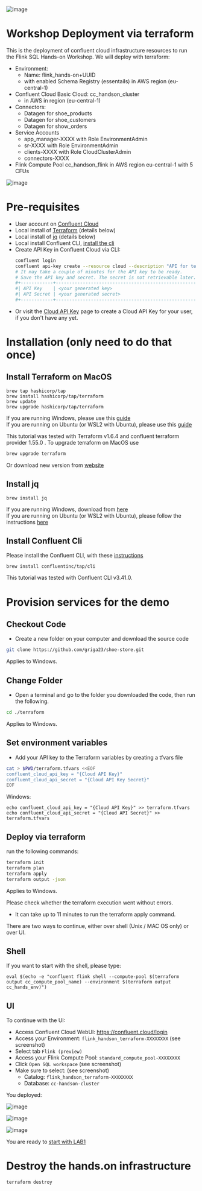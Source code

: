 ![image](img/confluent-logo-300-2.png)

# Workshop Deployment via terraform

This is the deployment of confluent cloud infrastructure resources to run the Flink SQL Hands-on Workshop.
We will deploy with terraform:
 - Environment:
     - Name: flink_hands-on+UUID
     - with enabled Schema Registry (essentails) in AWS region (eu-central-1)
 - Confluent Cloud Basic Cloud: cc_handson_cluster
    - in AWS in region (eu-central-1)
 - Connectors:
    - Datagen for shoe_products
    - Datagen for shoe_customers 
    - Datagen for show_orders
 - Service Accounts
    - app_manager-XXXX with Role EnvironmentAdmin
    - sr-XXXX with Role EnvironmentAdmin
    - clients-XXXX with Role CloudClusterAdmin
    - connectors-XXXX
 - Flink Compute Pool cc_handson_flink in AWS region eu-central-1 with 5 CFUs

![image](img/deployment_diagram.png)

# Pre-requisites
- User account on [Confluent Cloud](https://www.confluent.io/confluent-cloud/tryfree)
- Local install of [Terraform](https://www.terraform.io) (details below)
- Local install of [jq](https://jqlang.github.io/jq/download) (details below)
- Local install Confluent CLI, [install the cli](https://docs.confluent.io/confluent-cli/current/install.html) 
- Create API Key in Confluent Cloud via CLI:
    ```bash
    confluent login
    confluent api-key create --resource cloud --description "API for terraform"
    # It may take a couple of minutes for the API key to be ready.
    # Save the API key and secret. The secret is not retrievable later.
    #+------------+------------------------------------------------------------------+
    #| API Key    | <your generated key>                                             |
    #| API Secret | <your generated secret>                                          |
    #+------------+------------------------------------------------------------------+
    ``````
 - Or visit the [Cloud API Key](https://confluent.cloud/settings/api-keys) page to create a Cloud API Key for your user, if you don't have any yet.

# Installation (only need to do that once)

## Install Terraform on MacOS
```
brew tap hashicorp/tap
brew install hashicorp/tap/terraform
brew update
brew upgrade hashicorp/tap/terraform
```
If you are running Windows, please use this [guide](https://learn.microsoft.com/en-us/azure/developer/terraform/get-started-windows-bash?tabs=bash) <br>
If you are running on Ubuntu (or WSL2 with Ubuntu), please use this [guide](https://computingforgeeks.com/how-to-install-terraform-on-ubuntu/)

This tutorial was tested with Terraform v1.6.4 and confluent terraform provider 1.55.0 . To upgrade terraform on MacOS use
```bash
brew upgrade terraform
```
Or download new version from [website](https://www.terraform.io/downloads.html)

## Install jq
```
brew install jq
```
If you are running Windows, download from [here](https://jqlang.github.io/jq/download/) <br>
If you are running on Ubuntu (or WSL2 with Ubuntu), please follow the instructions [here](https://lindevs.com/install-jq-on-ubuntu)

## Install Confluent Cli
Please install the Confluent CLI, with these [instructions](https://docs.confluent.io/confluent-cli/current/install.html) 
```
brew install confluentinc/tap/cli
```

This tutorial was tested with Confluent CLI v3.41.0.

# Provision services for the demo

## Checkout Code
- Create a new folder on your computer and download the source code
```Bash
git clone https://github.com/griga23/shoe-store.git
```
Applies to Windows.

## Change Folder
- Open a terminal and go to the folder you downloaded the code, then run the following.
```Bash
cd ./terraform
```
Applies to Windows.

## Set environment variables
- Add your API key to the Terraform variables by creating a tfvars file
```bash
cat > $PWD/terraform.tfvars <<EOF
confluent_cloud_api_key = "{Cloud API Key}"
confluent_cloud_api_secret = "{Cloud API Key Secret}"
EOF
```

Windows:
```
echo confluent_cloud_api_key = "{Cloud API Key}" >> terraform.tfvars
echo confluent_cloud_api_secret = "{Cloud API Secret}" >> terraform.tfvars
```

## Deploy via terraform
run the following commands:
```Bash
terraform init
terraform plan
terraform apply
terraform output -json
```

Applies to Windows.

Please check whether the terraform execution went without errors.

- It can take up to 11 minutes to run the terraform apply command.

There are two ways to continue, either over shell (Unix / MAC OS only) or over UI. 

## Shell
If you want to start with the shell, please type:

```
eval $(echo -e "confluent flink shell --compute-pool $(terraform output cc_compute_pool_name) --environment $(terraform output cc_hands_env)")
```

## UI

To continue with the UI:
 - Access Confluent Cloud WebUI: https://confluent.cloud/login
 - Access your Environment: `flink_handson_terraform-XXXXXXXX` (see screenshot)
 - Select tab `Flink (preview)`
 - Access your Flink Compute Pool: `standard_compute_pool-XXXXXXXX`
 - Click `Open SQL workspace` (see screenshot)
 - Make sure to select: (see screenshot)
   - Catalog: `flink_handson_terraform-XXXXXXXX`
   - Database: `cc-handson-cluster`

You deployed:

![image](img/environment-cluster.png)

![image](img/flink-pool-workspace.png)

![image](img/terraform_deployment.png)

You are ready to [start with LAB1](../lab1.md)

# Destroy the hands.on infrastructure
```bash
terraform destroy
```